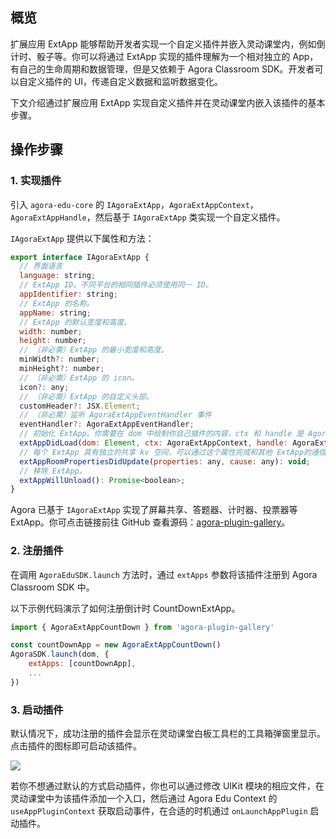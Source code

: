 ## 概览

扩展应用 ExtApp 能够帮助开发者实现一个自定义插件并嵌入灵动课堂内，例如倒计时、骰子等。你可以将通过 ExtApp 实现的插件理解为一个相对独立的 App，有自己的生命周期和数据管理，但是又依赖于 Agora Classroom SDK。开发者可以自定义插件的 UI，传递自定义数据和监听数据变化。

下文介绍通过扩展应用 ExtApp 实现自定义插件并在灵动课堂内嵌入该插件的基本步骤。

## 操作步骤

### 1. 实现插件

引入 `agora-edu-core` 的 `IAgoraExtApp`，`AgoraExtAppContext`，`AgoraExtAppHandle`，然后基于 `IAgoraExtApp` 类实现一个自定义插件。

`IAgoraExtApp` 提供以下属性和方法：

```javascript
export interface IAgoraExtApp {
  // 界面语言
  language: string;
  // ExtApp ID。不同平台的相同插件必须使用同一 ID。
  appIdentifier: string;
  // ExtApp 的名称。
  appName: string;
  // ExtApp 的默认宽度和高度。
  width: number;
  height: number;
  // （非必需）ExtApp 的最小宽度和高度。
  minWidth?: number;
  minHeight?: number;
  // （非必需）ExtApp 的 icon。
  icon?: any;
  // （非必需）ExtApp 的自定义头部。
  customHeader?: JSX.Element;
  // （非必需）监听 AgoraExtAppEventHandler 事件
  eventHandler?: AgoraExtAppEventHandler;
  // 初始化 ExtApp。你需要在 dom 中绘制你自己插件的内容，ctx 和 handle 是 Agora 提供的 Edu Context，提供插件相关能力
  extAppDidLoad(dom: Element, ctx: AgoraExtAppContext, handle: AgoraExtAppHandle): void;
  // 每个 ExtApp 具有独立的共享 kv 空间，可以通过这个属性完成和其他 ExtApp的通信。当有 ExtApp 更新属性时，其他注册了该 ExtApp 的客户端会收到这个回调。
  extAppRoomPropertiesDidUpdate(properties: any, cause: any): void;
  // 移除 ExtApp。
  extAppWillUnload(): Promise<boolean>;
}
```

Agora 已基于 `IAgoraExtApp` 实现了屏幕共享、答题器、计时器、投票器等 ExtApp。你可点击链接前往 GitHub 查看源码：[agora-plugin-gallery](https://github.com/AgoraIO-Community/CloudClass-Desktop/tree/release/apaas%2F2.1.1/packages/agora-plugin-gallery)。

### 2. 注册插件

在调用 `AgoraEduSDK.launch` 方法时，通过 `extApps` 参数将该插件注册到 Agora Classroom SDK 中。

以下示例代码演示了如何注册倒计时 CountDownExtApp。

```javascript
import { AgoraExtAppCountDown } from 'agora-plugin-gallery'

const countDownApp = new AgoraExtAppCountDown()
AgoraSDK.launch(dom, {
	extApps: [countDownApp],
	...
})
```

### 3. 启动插件

默认情况下，成功注册的插件会显示在灵动课堂白板工具栏的工具箱弹窗里显示。点击插件的图标即可启动该插件。

![](https://web-cdn.agora.io/docs-files/1619755145025)

若你不想通过默认的方式启动插件，你也可以通过修改 UIKit 模块的相应文件，在灵动课堂中为该插件添加一个入口，然后通过 Agora Edu Context 的 `useAppPluginContext` 获取启动事件，在合适的时机通过 `onLaunchAppPlugin` 启动插件。